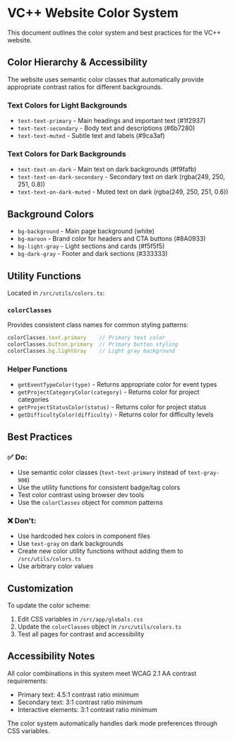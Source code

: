 # VC++ Website Color System

This document outlines the color system and best practices for the VC++ website.

## Color Hierarchy & Accessibility

The website uses semantic color classes that automatically provide appropriate contrast ratios for different backgrounds.

### Text Colors for Light Backgrounds
- `text-text-primary` - Main headings and important text (#1f2937)
- `text-text-secondary` - Body text and descriptions (#6b7280) 
- `text-text-muted` - Subtle text and labels (#9ca3af)

### Text Colors for Dark Backgrounds
- `text-text-on-dark` - Main text on dark backgrounds (#f9fafb)
- `text-text-on-dark-secondary` - Secondary text on dark (rgba(249, 250, 251, 0.8))
- `text-text-on-dark-muted` - Muted text on dark (rgba(249, 250, 251, 0.6))

## Background Colors
- `bg-background` - Main page background (white)
- `bg-maroon` - Brand color for headers and CTA buttons (#8A0933)
- `bg-light-gray` - Light sections and cards (#f5f5f5)
- `bg-dark-gray` - Footer and dark sections (#333333)

## Utility Functions

Located in `/src/utils/colors.ts`:

### `colorClasses`
Provides consistent class names for common styling patterns:
```typescript
colorClasses.text.primary    // Primary text color
colorClasses.button.primary  // Primary button styling
colorClasses.bg.lightGray    // Light gray background
```

### Helper Functions
- `getEventTypeColor(type)` - Returns appropriate color for event types
- `getProjectCategoryColor(category)` - Returns color for project categories  
- `getProjectStatusColor(status)` - Returns color for project status
- `getDifficultyColor(difficulty)` - Returns color for difficulty levels

## Best Practices

### ✅ Do:
- Use semantic color classes (`text-text-primary` instead of `text-gray-900`)
- Use the utility functions for consistent badge/tag colors
- Test color contrast using browser dev tools
- Use the `colorClasses` object for common patterns

### ❌ Don't:
- Use hardcoded hex colors in component files
- Use `text-gray` on dark backgrounds 
- Create new color utility functions without adding them to `/src/utils/colors.ts`
- Use arbitrary color values

## Customization

To update the color scheme:
1. Edit CSS variables in `/src/app/globals.css`
2. Update the `colorClasses` object in `/src/utils/colors.ts`
3. Test all pages for contrast and accessibility

## Accessibility Notes

All color combinations in this system meet WCAG 2.1 AA contrast requirements:
- Primary text: 4.5:1 contrast ratio minimum
- Secondary text: 3:1 contrast ratio minimum 
- Interactive elements: 3:1 contrast ratio minimum

The color system automatically handles dark mode preferences through CSS variables.